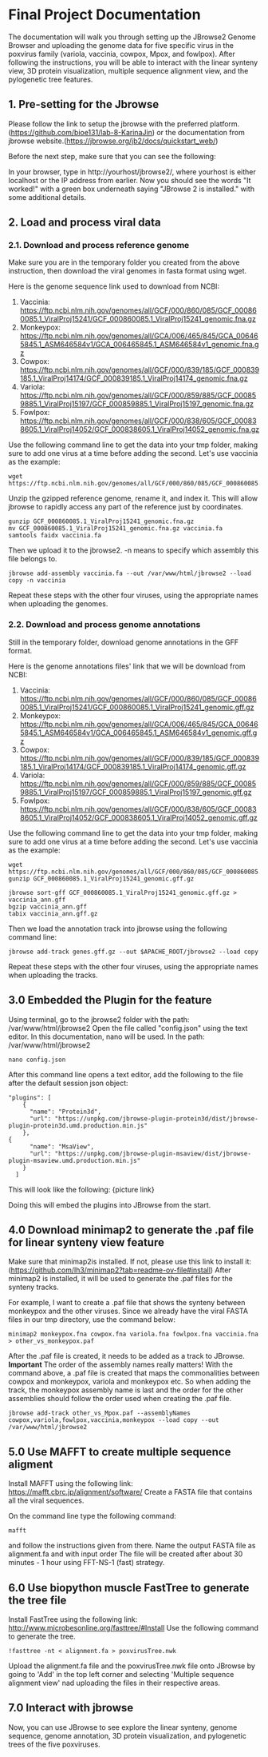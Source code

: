 # Final Project Documentation
The documentation will walk you through setting up the JBrowse2 Genome Browser and uploading the genome data for five specific virus in the poxvirus family (variola, vaccinia, cowpox, Mpox, and fowlpox). After following the instructions, you will be able to interact with the linear synteny view, 3D protein visualization, multiple sequence alignment view, and the pylogenetic tree features.

## 1. Pre-setting for the Jbrowse
Please follow the link to setup the jbrowse with the preferred platform. (https://github.com/bioe131/lab-8-KarinaJin) or the documentation from jbrowse website.(https://jbrowse.org/jb2/docs/quickstart_web/)

Before the next step, make sure that you can see the following:

In your browser, type in http://yourhost/jbrowse2/, where yourhost is either localhost or the IP address from earlier. 
Now you should see the words "It worked!" with a green box underneath saying "JBrowse 2 is installed." with some additional details.

## 2. Load and process viral data

### 2.1. Download and process reference genome
Make sure you are in the temporary folder you created from the above instruction, then download the viral genomes in fasta format using wget.

Here is the genome sequence link used to download from NCBI:
1. Vaccinia:  https://ftp.ncbi.nlm.nih.gov/genomes/all/GCF/000/860/085/GCF_000860085.1_ViralProj15241/GCF_000860085.1_ViralProj15241_genomic.fna.gz
2. Monkeypox: https://ftp.ncbi.nlm.nih.gov/genomes/all/GCA/006/465/845/GCA_006465845.1_ASM646584v1/GCA_006465845.1_ASM646584v1_genomic.fna.gz
3. Cowpox:    https://ftp.ncbi.nlm.nih.gov/genomes/all/GCF/000/839/185/GCF_000839185.1_ViralProj14174/GCF_000839185.1_ViralProj14174_genomic.fna.gz
4. Variola:   https://ftp.ncbi.nlm.nih.gov/genomes/all/GCF/000/859/885/GCF_000859885.1_ViralProj15197/GCF_000859885.1_ViralProj15197_genomic.fna.gz
5. Fowlpox:   https://ftp.ncbi.nlm.nih.gov/genomes/all/GCF/000/838/605/GCF_000838605.1_ViralProj14052/GCF_000838605.1_ViralProj14052_genomic.fna.gz

Use the following command line to get the data into your tmp folder, making sure to add one virus at a time before adding the second.
Let's use vaccinia as the example:

```
wget https://ftp.ncbi.nlm.nih.gov/genomes/all/GCF/000/860/085/GCF_000860085.1_ViralProj15241/GCF_000860085.1_ViralProj15241_genomic.fna.gz
```

Unzip the gzipped reference genome, rename it, and index it. This will allow jbrowse to rapidly access any part of the reference just by coordinates.

```
gunzip GCF_000860085.1_ViralProj15241_genomic.fna.gz
mv GCF_000860085.1_ViralProj15241_genomic.fna.gz vaccinia.fa
samtools faidx vaccinia.fa
```

Then we upload it to the jbrowse2.
-n means to specify which assembly this file belongs to.

```
jbrowse add-assembly vaccinia.fa --out /var/www/html/jbrowse2 --load copy -n vaccinia
```
Repeat these steps with the other four viruses, using the appropriate names when uploading the genomes.


### 2.2. Download and process genome annotations

Still in the temporary folder, download genome annotations in the GFF format. 

Here is the genome annotations files' link that we will be download from NCBI:
1. Vaccinia:  https://ftp.ncbi.nlm.nih.gov/genomes/all/GCF/000/860/085/GCF_000860085.1_ViralProj15241/GCF_000860085.1_ViralProj15241_genomic.gff.gz
2. Monkeypox: https://ftp.ncbi.nlm.nih.gov/genomes/all/GCA/006/465/845/GCA_006465845.1_ASM646584v1/GCA_006465845.1_ASM646584v1_genomic.gff.gz
3. Cowpox:    https://ftp.ncbi.nlm.nih.gov/genomes/all/GCF/000/839/185/GCF_000839185.1_ViralProj14174/GCF_000839185.1_ViralProj14174_genomic.gff.gz
4. Variola:   https://ftp.ncbi.nlm.nih.gov/genomes/all/GCF/000/859/885/GCF_000859885.1_ViralProj15197/GCF_000859885.1_ViralProj15197_genomic.gff.gz
5. Fowlpox:   https://ftp.ncbi.nlm.nih.gov/genomes/all/GCF/000/838/605/GCF_000838605.1_ViralProj14052/GCF_000838605.1_ViralProj14052_genomic.gff.gz

Use the following command line to get the data into your tmp folder, making sure to add one virus at a time before adding the second.
Let's use vaccinia as the example:

```
wget https://ftp.ncbi.nlm.nih.gov/genomes/all/GCF/000/860/085/GCF_000860085.1_ViralProj15241/GCF_000860085.1_ViralProj15241_genomic.gff.gz
gunzip GCF_000860085.1_ViralProj15241_genomic.gff.gz
```

```
jbrowse sort-gff GCF_000860085.1_ViralProj15241_genomic.gff.gz > vaccinia_ann.gff
bgzip vaccinia_ann.gff
tabix vaccinia_ann.gff.gz
```

Then we load the annotation track into jbrowse using the following command line:
```
jbrowse add-track genes.gff.gz --out $APACHE_ROOT/jbrowse2 --load copy
```
Repeat these steps with the other four viruses, using the appropriate names when uploading the tracks.


## 3.0 Embedded the Plugin for the feature
Using terminal, go to the jbrowse2 folder with the path: /var/www/html/jbrowse2
Open the file called "config.json" using the text editor. In this documentation, nano will be used.
In the path: /var/www/html/jbrowse2
```
nano config.json
```
After this command line opens a text editor, add the following to the file after the default session json object:

```
"plugins": [
    {
      "name": "Protein3d",
      "url": "https://unpkg.com/jbrowse-plugin-protein3d/dist/jbrowse-plugin-protein3d.umd.production.min.js"
    },
{
      "name": "MsaView",
      "url": "https://unpkg.com/jbrowse-plugin-msaview/dist/jbrowse-plugin-msaview.umd.production.min.js"
    }
  ]
```
This will look like the following: {picture link}

Doing this will embed the plugins into JBrowse from the start.

## 4.0 Download minimap2 to generate the .paf file for linear synteny view feature
Make sure that minimap2is installed. If not, please use this link to install it: (https://github.com/lh3/minimap2?tab=readme-ov-file#install)
After minimap2 is installed, it will be used to generate the .paf files for the synteny tracks.

For example, I want to create a .paf file that shows the synteny between monkeypox and the other viruses.
Since we already have the viral FASTA files in our tmp directory, use the command below:

```
minimap2 monkeypox.fna cowpox.fna variola.fna fowlpox.fna vaccinia.fna > other_vs_monkeypox.paf
```
After the .paf file is created, it needs to be added as a track to JBrowse. 
**Important** The order of the assembly names really matters! With the command above, a .paf file is created that maps the commonalities between cowpox and monkeypox, variola and monkeypox etc. So when adding the track, the monkeypox assembly name is last and the order for the other assemblies should follow the order used when creating the .paf file.

```
jbrowse add-track other_vs_Mpox.paf --assemblyNames cowpox,variola,fowlpox,vaccinia,monkeypox --load copy --out /var/www/html/jbrowse2
```

## 5.0 Use MAFFT to create multiple sequence aligment
Install MAFFT using the following link: https://mafft.cbrc.jp/alignment/software/
Create a FASTA file that contains all the viral sequences.

On the command line type the following command:
```
mafft
```
and follow the instructions given from there.
Name the output FASTA file as alignment.fa and with input order
The file will be created after about 30 minutes - 1 hour using FFT-NS-1 (fast) strategy.

## 6.0 Use biopython muscle FastTree to generate the tree file
Install FastTree using the following link: http://www.microbesonline.org/fasttree/#Install
Use the following command to generate the tree.
```
!fasttree -nt < alignment.fa > poxvirusTree.nwk
```

Upload the alignment.fa file and the poxvirusTree.nwk file onto JBrowse by going to 'Add' in the top left corner and selecting 'Multiple sequence alignment view' nad uploading the files in their respective areas.

## 7.0 Interact with jbrowse
Now, you can use JBrowse to see explore the linear synteny, genome sequence, genome annotation, 3D protein visualization, and pylogenetic trees of the five poxviruses.
